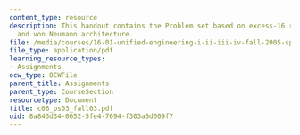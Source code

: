 ```yaml
---
content_type: resource
description: This handout contains the Problem set based on excess-16 representation
  and von Neumann architecture.
file: /media/courses/16-01-unified-engineering-i-ii-iii-iv-fall-2005-spring-2006/8a843d3406525fe47694f303a5d009f7_c06_ps03_fall03.pdf
file_type: application/pdf
learning_resource_types:
- Assignments
ocw_type: OCWFile
parent_title: Assignments
parent_type: CourseSection
resourcetype: Document
title: c06_ps03_fall03.pdf
uid: 8a843d34-0652-5fe4-7694-f303a5d009f7
---
```

